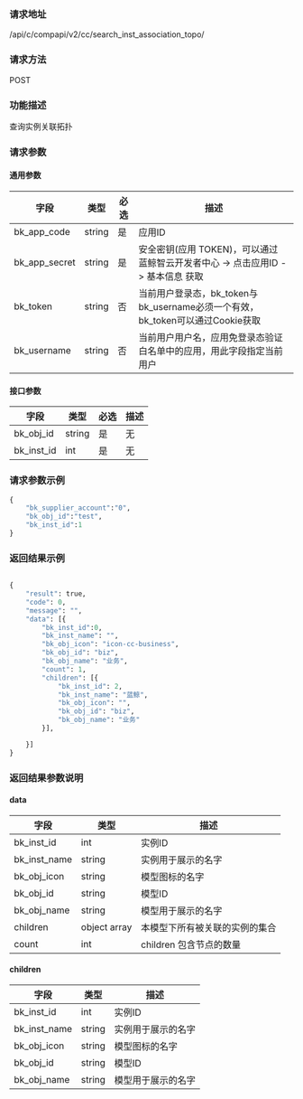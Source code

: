 
### 请求地址

/api/c/compapi/v2/cc/search_inst_association_topo/



### 请求方法

POST


### 功能描述

查询实例关联拓扑

### 请求参数


#### 通用参数

| 字段 | 类型 | 必选 |  描述 |
|-----------|------------|--------|------------|
| bk_app_code  |  string    | 是 | 应用ID     |
| bk_app_secret|  string    | 是 | 安全密钥(应用 TOKEN)，可以通过 蓝鲸智云开发者中心 -&gt; 点击应用ID -&gt; 基本信息 获取 |
| bk_token     |  string    | 否 | 当前用户登录态，bk_token与bk_username必须一个有效，bk_token可以通过Cookie获取 |
| bk_username  |  string    | 否 | 当前用户用户名，应用免登录态验证白名单中的应用，用此字段指定当前用户 |

#### 接口参数

| 字段                | 类型   | 必选 | 描述 |
| ------------------- | ------ | ---- | ---- |
| bk_obj_id           | string | 是   | 无   |
| bk_inst_id          | int    | 是   | 无   |


### 请求参数示例

``` python
{
    "bk_supplier_account":"0",
    "bk_obj_id":"test",
    "bk_inst_id":1
}
```


### 返回结果示例

```python

{
    "result": true,
    "code": 0,
    "message": "",
    "data": [{
        "bk_inst_id":0,
		"bk_inst_name": "",
		"bk_obj_icon": "icon-cc-business",
		"bk_obj_id": "biz",
		"bk_obj_name": "业务",
        "count": 1,
		"children": [{
			"bk_inst_id": 2,
			"bk_inst_name": "蓝鲸",
			"bk_obj_icon": "",
			"bk_obj_id": "biz",
			"bk_obj_name": "业务"
		}],

	}]
}
```

### 返回结果参数说明

#### data

| 字段         | 类型         | 描述                           |
| ------------ | ------------ | ------------------------------ |
| bk_inst_id   | int          | 实例ID                         |
| bk_inst_name | string       | 实例用于展示的名字             |
| bk_obj_icon  | string       | 模型图标的名字                 |
| bk_obj_id    | string       | 模型ID                         |
| bk_obj_name  | string       | 模型用于展示的名字             |
| children     | object array | 本模型下所有被关联的实例的集合 |
| count        | int          | children 包含节点的数量        |

#### children

| 字段        | 类型   | 描述               |
|-------------|--------|--------------------|
|bk_inst_id   | int    | 实例ID            |
|bk_inst_name | string | 实例用于展示的名字 |
|bk_obj_icon  | string | 模型图标的名字     |
|bk_obj_id    | string | 模型ID             |
|bk_obj_name  | string | 模型用于展示的名字 |